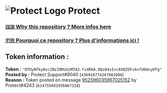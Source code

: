 # ![Protect Logo](https://i.imgur.com/5ovpCPg.png) Protect

### [🇬🇧 Why this repository ? More infos here](https://github.com/protect-github-bot/token-reset/blob/main/README.md)

### [🇫🇷 Pourquoi ce repository ? Plus d'informations ici !](https://github.com/protect-github-bot/token-reset/blob/main/FR_README.md)

## Token information :
**Token :** `"OTUyNTkyNzc2NzI0MzUzMTA3.Yi4RKA.0Qz84sIvc8XBZOFvknfUOAnyHTg"`\
**Posted by :** Protect Support#9040 (`436918774247981096`)\
**Reason :** Token posted on message [952596035967025152](https://discord.com/channels/835179952500113459/881108454226399292/952596035967025152) by Protect#4243 (`614755681936867328`)